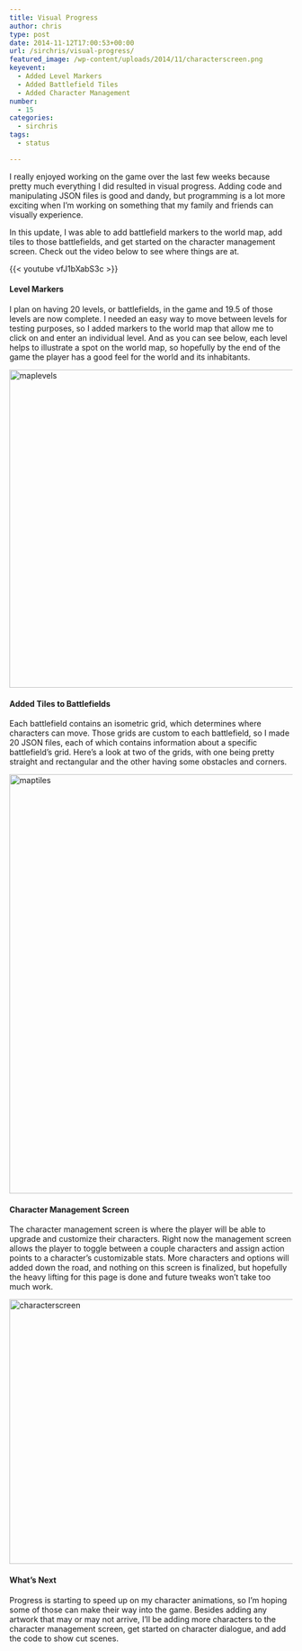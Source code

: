 ```yaml
---
title: Visual Progress
author: chris
type: post
date: 2014-11-12T17:00:53+00:00
url: /sirchris/visual-progress/
featured_image: /wp-content/uploads/2014/11/characterscreen.png
keyevent:
  - Added Level Markers
  - Added Battlefield Tiles
  - Added Character Management
number:
  - 15
categories:
  - sirchris
tags:
  - status

---
```

I really enjoyed working on the game over the last few weeks because pretty much everything I did resulted in visual progress. Adding code and manipulating JSON files is good and dandy, but programming is a lot more exciting when I&#8217;m working on something that my family and friends can visually experience.
<!--more-->

In this update, I was able to add battlefield markers to the world map, add tiles to those battlefields, and get started on the character management screen. Check out the video below to see where things are at.

{{< youtube vfJ1bXabS3c >}}

#### Level Markers

I plan on having 20 levels, or battlefields, in the game and 19.5 of those levels are now complete. I needed an easy way to move between levels for testing purposes, so I added markers to the world map that allow me to click on and enter an individual level. And as you can see below, each level helps to illustrate a spot on the world map, so hopefully by the end of the game the player has a good feel for the world and its inhabitants.

<div class="inlineimg">
  <img src="/wp-content/uploads/2014/11/maplevels.jpg" alt="maplevels" width="750" height="566" class="alignnone size-full wp-image-1434" />
</div>

#### Added Tiles to Battlefields

Each battlefield contains an isometric grid, which determines where characters can move. Those grids are custom to each battlefield, so I made 20 JSON files, each of which contains information about a specific battlefield&#8217;s grid. Here&#8217;s a look at two of the grids, with one being pretty straight and rectangular and the other having some obstacles and corners.

<div class="inlineimg">
  <img src="/wp-content/uploads/2014/11/maptiles.jpg" alt="maptiles" width="541" height="746" class="alignnone size-full wp-image-1433" />
</div>

#### Character Management Screen

The character management screen is where the player will be able to upgrade and customize their characters. Right now the management screen allows the player to toggle between a couple characters and assign action points to a character&#8217;s customizable stats. More characters and options will added down the road, and nothing on this screen is finalized, but hopefully the heavy lifting for this page is done and future tweaks won&#8217;t take too much work.

<div class="inlineimg">
  <img src="/wp-content/uploads/2014/11/characterscreen.png" alt="characterscreen" width="625" height="471" class="alignnone size-large wp-image-1432" />
</div>

#### What&#8217;s Next

Progress is starting to speed up on my character animations, so I&#8217;m hoping some of those can make their way into the game. Besides adding any artwork that may or may not arrive, I&#8217;ll be adding more characters to the character management screen, get started on character dialogue, and add the code to show cut scenes.